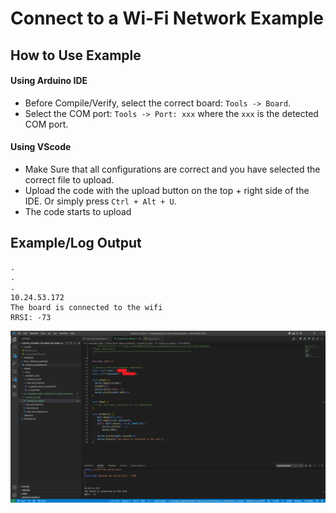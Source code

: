 # Connect to a Wi-Fi Network Example
## How to Use Example
#### Using Arduino IDE

* Before Compile/Verify, select the correct board: `Tools -> Board`.
* Select the COM port: `Tools -> Port: xxx` where the `xxx` is the detected COM port.

#### Using VScode

* Make Sure that all configurations are correct and you have selected the correct file to upload.
* Upload the code with the upload button on the top + right side of the IDE. Or simply press `Ctrl + Alt + U`.
* The code starts to upload

## Example/Log Output

```
.
.
.
10.24.53.172
The board is connected to the wifi
RRSI: -73
```

<p align="center">
  <img
    src="./result.PNG"
    width="1500" border="0" alt="connected to the wifi">
</p>
